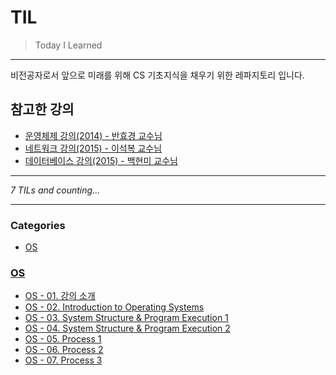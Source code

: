 # TIL
> Today I Learned


---

비전공자로서 앞으로 미래를 위해 CS 기초지식을 채우기 위한 레파지토리 입니다.

## 참고한 강의

* [운영체제 강의(2014) - 반효경 교수님](http://www.kocw.net/home/search/kemView.do?kemId=1046323)
* [네트워크 강의(2015) - 이석복 교수님](http://www.kocw.net/home/cview.do?mty=p&kemId=1169634)
* [데이터베이스 강의(2015) - 백현미 교수님](http://www.kocw.net/home/cview.do?cid=9c591659f017851e)

---


_7 TILs and counting..._

---

### Categories

- [OS](#OS)

### [OS](#OS)
- [OS - 01. 강의 소개](OS/OS_-_01._강의_소개.md)
- [OS - 02. Introduction to Operating Systems](OS/OS_-_02._Introduction_to_Operating_Systems.md)
- [OS - 03. System Structure & Program Execution 1](OS/OS_-_03._System_Structure_&_Program_Execution_1.md)
- [OS - 04. System Structure & Program Execution 2](OS/OS_-_04._System_Structure_&_Program_Execution_2.md)
- [OS - 05. Process 1](OS/OS_-_05._Process_1.md)
- [OS - 06. Process 2](OS/OS_-_06._Process_2.md)
- [OS - 07. Process 3](OS/OS_-_07._Process_3.md)

[1]: https://github.com/marketplace/actions/til-auto-format-readme

